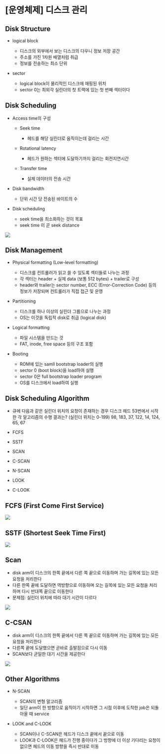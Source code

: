 # [운영체제] 디스크 관리

## Disk Structure

- logical block
    - 디스크의 외부에서 보는 디스크의 다우니 정보 저장 공간
    - 주소를 가진 1차원 배열처럼 취급
    - 정보를 전송하는 최소 단위

- sector
    - logical block이 물리적인 디스크에 매핑된 위치
    - sector 0는 최외각 실린더의 첫 트랙에 있는 첫 번째 섹터이다

## Disk Scheduling

- Access time의 구성
    - Seek time
        - 헤드를 해당 실린더로 움직이는데 걸리는 시간
    
    - Rotational latency
        - 헤드가 원하는 섹터에 도달하기까지 걸리는 회전지연시간

    - Transfer time
        - 실제 데이터의 전송 시간

- Disk bandwidth
    - 단위 시간 당 전송된 바이트의 수

- Disk scheduling
    - seek time을 최소화하는 것이 목표
    - seek time 이 곧 seek distance

![](../../assets/img/posts/운영체제/18-1.png)

## Disk Management

- Physical formatting (Low-level formatting)
    - 디스크를 컨트롤러가 읽고 쓸 수 있도록 섹터들로 나누는 과정
    - 각 섹터는 header + 실제 data (보통 512 bytes) + trailer로 구성
    - header와 trailer는 sector number, ECC (Error-Correction Code) 등의 정보가 저장되며 컨트롤러가 직접 접근 및 운영

- Partitioning
    - 디스크를 하나 이상의 실린더 그룹으로 나누는 과정
    - OS는 이것을 독립적 disk로 취급 (logical disk)

- Logical formatting
    - 파일 시스템을 만드는 것
    - FAT, inode, free space 등의 구조 포함

- Booting
    - ROM에 있는 samll bootstrap loader의 실행
    - sector 0 (boot block)을 load하여 실행
    - sector 0은 full bootstrap loader program
    - OS를 디스크에서 load하여 실행

## Disk Scheduling Algorithm

- 큐에 다음과 같은 실린더 위치의 요청이 존재하는 경우 디스크 헤드 53번에서 시작한 각 알고리즘의 수행 결과는? (실린더 위치는 0-199)
98, 183, 37, 122, 14, 124, 65, 67

- FCFS
- SSTF
- SCAN
- C-SCAN
- N-SCAN
- LOOK
- C-LOOK

## FCFS (First Come First Service)

![](../../assets/img/posts/운영체제/18-2.png)

## SSTF (Shortest Seek Time First)

![](../../assets/img/posts/운영체제/18-3.png)

## Scan

- disk arm이 디스크의 한쪽 끝에서 다른 쪽 끝으로 이동하며 가는 길목에 있는 모든 요청을 처리한다
- 다른 한쪽 끝에 도달하면 역방향으로 이동하며 오는 길목에 있는 모든 요청을 처리하며 다시 반대쪽 끝으로 이동한다
- 문제점: 실린더 위치에 따라 대기 시간이 다르다

![](../../assets/img/posts/운영체제/18-4.png)

## C-CSAN

- disk arm이 디스크의 한쪽 끝에서 다른 쪽 끝으로 이동하며 가는 길목에 있는 모든 요청을 처리한다
- 다른쪽 끝에 도달했으면 곧바로 출발점으로 다시 이동
- SCAN보다 균일한 대기 시간을 제공한다

![](../../assets/img/posts/운영체제/18-5.png)

## Other Algorithms

- N-SCAN
    - SCAN의 변형 알고리즘
    - 일단 arm이 한 방향으로 움직이기 시작하면 그 시점 이후에 도착한 job은 되돌아올 때 service

- LOOK and C-LOOK
    - SCAN이나 C-SCAN은 헤드가 디스크 끝에서 끝으로 이동
    - LOOK과 C-LOOK은 헤드가 진행 중이다가 그 방향에 더 이상 기다리는 요청이 없으면 헤드의 이동 방향을 즉시 반대로 이동